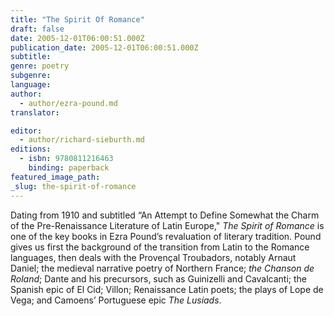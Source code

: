 ```yaml
---
title: "The Spirit Of Romance"
draft: false
date: 2005-12-01T06:00:51.000Z
publication_date: 2005-12-01T06:00:51.000Z
subtitle:
genre: poetry
subgenre:
language:
author:
  - author/ezra-pound.md
translator:

editor:
  - author/richard-sieburth.md
editions:
  - isbn: 9780811216463
    binding: paperback
featured_image_path:
_slug: the-spirit-of-romance
---
```


Dating from 1910 and subtitled “An Attempt to Define Somewhat the Charm of the Pre-Renaissance Literature of Latin Europe," _The Spirit of Romance_ is one of the key books in Ezra Pound’s revaluation of literary tradition. Pound gives us first the background of the transition from Latin to the Romance languages, then deals with the Provençal Troubadors, notably Arnaut Daniel; the medieval narrative poetry of Northern France; _the Chanson de Roland_; Dante and his precursors, such as Guinizelli and Cavalcanti; the Spanish epic of El Cid; Villon; Renaissance Latin poets; the plays of Lope de Vega; and Camoens’ Portuguese epic _The Lusiads_.

